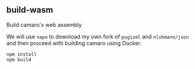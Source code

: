 build-wasm
----------

Build camaro's web assembly

We will use `napa` to download my own fork of `pugixml` and `nlohmann/json` and then proceed with building camaro using Docker.

    npm install
    npm build